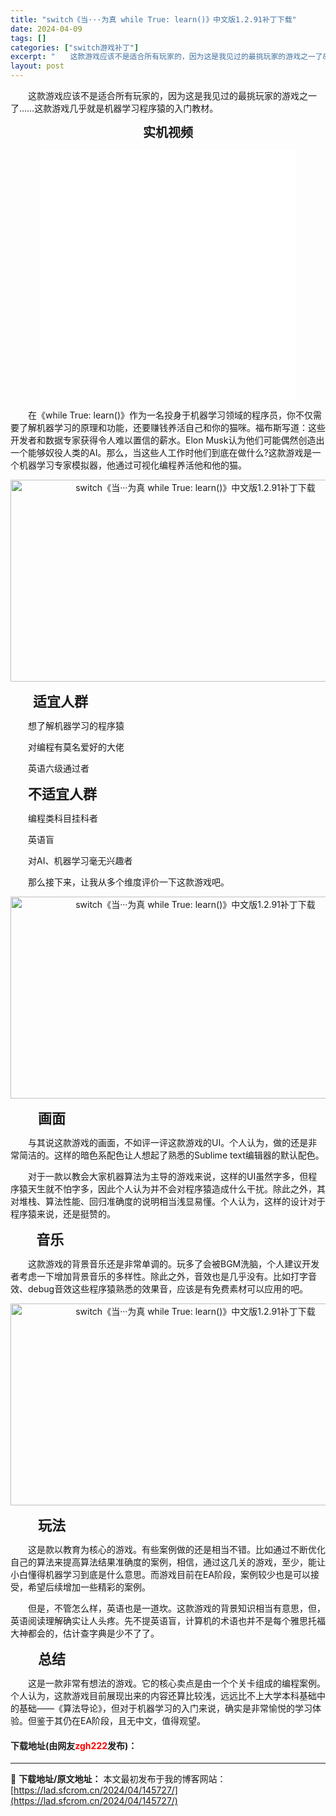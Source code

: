 ```yaml
---
title: "switch《当···为真 while True: learn()》中文版1.2.91补丁下载"
date: 2024-04-09
tags: []
categories: ["switch游戏补丁"]
excerpt: "　　这款游戏应该不是适合所有玩家的，因为这是我见过的最挑玩家的游戏之一了&hellip;&hellip;这款游戏几乎就是机器学习程序猿的入门教材。 实机视频 　　在《while True: learn()》作为一名投身于机器学习领域的程序员，你不仅需要了解机器学习的原理和功能，还要赚钱养活自己和你的&hellip;"
layout: post
---
```


 <p>　　这款游戏应该不是适合所有玩家的，因为这是我见过的最挑玩家的游戏之一了&hellip;&hellip;这款游戏几乎就是机器学习程序猿的入门教材。</p> <p style="text-align: center;"><strong><span style="font-size:20px;">实机视频</span></strong></p> <p style="text-align: center;"><iframe allowfullscreen="true" border="0" frameborder="0" framespacing="0" height="400" scrolling="no" src="//player.bilibili.com/player.html?aid=53378048&amp;bvid=BV1j4411L7Ca&amp;cid=93383769&amp;page=1" width="410"></iframe></p> <p>　　在《while True: learn()》作为一名投身于机器学习领域的程序员，你不仅需要了解机器学习的原理和功能，还要赚钱养活自己和你的猫咪。福布斯写道：这些开发者和数据专家获得令人难以置信的薪水。Elon Musk认为他们可能偶然创造出一个能够奴役人类的AI。那么，当这些人工作时他们到底在做什么?这款游戏是一个机器学习专家模拟器，他通过可视化编程养活他和他的猫。</p> <p style="text-align: center;"><img src="https://lad.sfcrom.cn/wp-content/uploads/2024/04/20240409_66152b9b94069.webp" style="width: 576px; height: 323px;" alt="switch《当···为真 while True: learn()》中文版1.2.91补丁下载" /></p> <p><strong><span style="font-size:18px;">　　</span><span style="font-size:22px;">适宜人群</span></strong></p> <p>　　想了解机器学习的程序猿</p> <p>　　对编程有莫名爱好的大佬</p> <p>　　英语六级通过者</p> <p>　　<strong><span style="font-size:22px;">不适宜人群</span></strong></p> <p>　　编程类科目挂科者</p> <p>　　英语盲</p> <p>　　对AI、机器学习毫无兴趣者</p> <p>　　那么接下来，让我从多个维度评价一下这款游戏吧。</p> <p style="text-align: center;"><img src="https://lad.sfcrom.cn/wp-content/uploads/2024/04/20240409_66152b9beac80.webp" style="width: 576px; height: 323px;" alt="switch《当···为真 while True: learn()》中文版1.2.91补丁下载" /></p> <p><strong><span style="font-size:22px;">　　画面</span></strong></p> <p>　　与其说这款游戏的画面，不如评一评这款游戏的UI。个人认为，做的还是非常简洁的。这样的暗色系配色让人想起了熟悉的Sublime text编辑器的默认配色。</p> <p>　　对于一款以教会大家机器算法为主导的游戏来说，这样的UI虽然字多，但程序猿天生就不怕字多，因此个人认为并不会对程序猿造成什么干扰。除此之外，其对堆栈、算法性能、回归准确度的说明相当浅显易懂。个人认为，这样的设计对于程序猿来说，还是挺赞的。</p> <p>　<strong><span style="font-size:22px;">　 音乐</span></strong></p> <p>　　这款游戏的背景音乐还是非常单调的。玩多了会被BGM洗脑，个人建议开发者考虑一下增加背景音乐的多样性。除此之外，音效也是几乎没有。比如打字音效、debug音效这些程序猿熟悉的效果音，应该是有免费素材可以应用的吧。</p> <p style="text-align: center;"><img src="https://lad.sfcrom.cn/wp-content/uploads/2024/04/20240409_66152b9c50320.webp" style="width: 576px; height: 323px;" alt="switch《当···为真 while True: learn()》中文版1.2.91补丁下载" /></p> <p><strong><span style="font-size:22px;">　　玩法</span></strong></p> <p>　　这是款以教育为核心的游戏。有些案例做的还是相当不错。比如通过不断优化自己的算法来提高算法结果准确度的案例，相信，通过这几关的游戏，至少，能让小白懂得机器学习到底是什么意思。而游戏目前在EA阶段，案例较少也是可以接受，希望后续增加一些精彩的案例。</p> <p>　　但是，不管怎么样，英语也是一道坎。这款游戏的背景知识相当有意思，但，英语阅读理解确实让人头疼。先不提英语盲，计算机的术语也并不是每个雅思托福大神都会的，估计查字典是少不了了。</p> <p><strong><span style="font-size:22px;">　　总结</span></strong></p> <p>　　这是一款非常有想法的游戏。它的核心卖点是由一个个关卡组成的编程案例。个人认为，这款游戏目前展现出来的内容还算比较浅，远远比不上大学本科基础中的基础&mdash;&mdash;《算法导论》，但对于机器学习的入门来说，确实是非常愉悦的学习体验。但鉴于其仍在EA阶段，且无中文，值得观望。</p> <p><h4>下载地址(由网友<font color="red">zgh222</font>发布)：</h4></p> 

---
📖 **下载地址/原文地址：** 本文最初发布于我的博客网站：[https://lad.sfcrom.cn/2024/04/145727/](https://lad.sfcrom.cn/2024/04/145727/)
